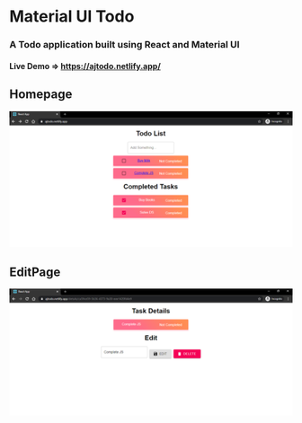 # Material UI Todo
### A Todo application built using React and Material UI 

<h4 >Live Demo => <a href="http://samanmanga.tk/" target="_blank">https://ajtodo.netlify.app/</a></h4>

## Homepage
<img src="https://github.com/arjun154/MaterialUITodo/blob/main/MaterialTodo/src/public/Material Todo.png" />

## EditPage
<img src="https://github.com/arjun154/MaterialUITodo/blob/main/MaterialTodo/src/public/TaskEditPage.png"/>
